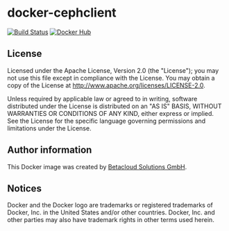 # docker-cephclient

[![Build Status](https://travis-ci.org/osism/docker-cephclient.svg?branch=master)](https://travis-ci.org/osism/docker-cephclient)
[![Docker Hub](https://img.shields.io/badge/Docker%20Hub-osism%2Fcephclient-blue.svg)](https://hub.docker.com/r/osism/cephclient/)

License
-------

Licensed under the Apache License, Version 2.0 (the "License");
you may not use this file except in compliance with the License.
You may obtain a copy of the License at http://www.apache.org/licenses/LICENSE-2.0.

Unless required by applicable law or agreed to in writing, software
distributed under the License is distributed on an "AS IS" BASIS,
WITHOUT WARRANTIES OR CONDITIONS OF ANY KIND, either express or implied.
See the License for the specific language governing permissions and
limitations under the License.

Author information
------------------

This Docker image was created by [Betacloud Solutions GmbH](https://www.betacloud-solutions.de).

Notices
-------

Docker and the Docker logo are trademarks or registered trademarks of Docker, Inc. in the
United States and/or other countries. Docker, Inc. and other parties may also have trademark
rights in other terms used herein.
